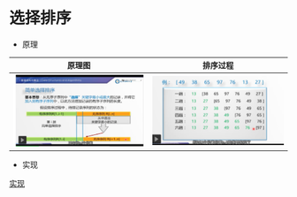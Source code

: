 # 选择排序

- 原理

| 原理图 | 排序过程 |
| :---: | :-----: |
| ![原理图](../../../其他/algorithm/sort/SelectSort1.png) | ![原理图](../../../其他/algorithm/sort/SelectSort2.png) |

- 实现

[实现](../../../src/main/java/xyz/zzyitj/demo/algorithm/sort/SelectSort.java)